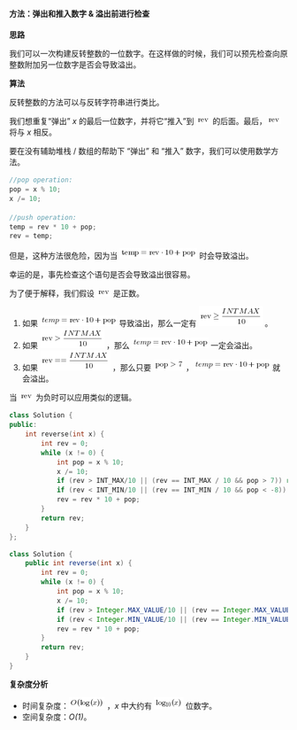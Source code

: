 #### 方法：弹出和推入数字 & 溢出前进行检查

**思路**

我们可以一次构建反转整数的一位数字。在这样做的时候，我们可以预先检查向原整数附加另一位数字是否会导致溢出。

**算法**

反转整数的方法可以与反转字符串进行类比。

我们想重复“弹出” *x* 的最后一位数字，并将它“推入”到 ![\text{rev} ](./p__text{rev}_.png)  的后面。最后，![\text{rev} ](./p__text{rev}_.png)  将与 *x* 相反。

要在没有辅助堆栈 / 数组的帮助下 “弹出” 和 “推入” 数字，我们可以使用数学方法。

```cpp
//pop operation:
pop = x % 10;
x /= 10;

//push operation:
temp = rev * 10 + pop;
rev = temp;
```

但是，这种方法很危险，因为当 ![\text{temp}=\text{rev}\cdot10+\text{pop} ](./p__text{temp}_=_text{rev}_cdot_10_+_text{pop}_.png)  时会导致溢出。

幸运的是，事先检查这个语句是否会导致溢出很容易。

为了便于解释，我们假设 ![\text{rev} ](./p__text{rev}_.png)  是正数。

1. 如果 ![temp=\text{rev}\cdot10+\text{pop} ](./p__temp_=_text{rev}_cdot_10_+_text{pop}_.png)  导致溢出，那么一定有 ![\text{rev}\geq\frac{INTMAX}{10} ](./p__text{rev}_geq_frac{INTMAX}{10}_.png) 。
2. 如果 ![\text{rev}>\frac{INTMAX}{10} ](./p__text{rev}___frac{INTMAX}{10}_.png) ，那么 ![temp=\text{rev}\cdot10+\text{pop} ](./p__temp_=_text{rev}_cdot_10_+_text{pop}_.png)  一定会溢出。
3. 如果 ![\text{rev}==\frac{INTMAX}{10} ](./p__text{rev}_==_frac{INTMAX}{10}_.png) ，那么只要 ![\text{pop}>7 ](./p__text{pop}___7_.png) ，![temp=\text{rev}\cdot10+\text{pop} ](./p__temp_=_text{rev}_cdot_10_+_text{pop}_.png)  就会溢出。

当 ![\text{rev} ](./p__text{rev}_.png)  为负时可以应用类似的逻辑。

```cpp [gkVs3hFn-C++]
class Solution {
public:
    int reverse(int x) {
        int rev = 0;
        while (x != 0) {
            int pop = x % 10;
            x /= 10;
            if (rev > INT_MAX/10 || (rev == INT_MAX / 10 && pop > 7)) return 0;
            if (rev < INT_MIN/10 || (rev == INT_MIN / 10 && pop < -8)) return 0;
            rev = rev * 10 + pop;
        }
        return rev;
    }
};
```
```java [gkVs3hFn-Java]
class Solution {
    public int reverse(int x) {
        int rev = 0;
        while (x != 0) {
            int pop = x % 10;
            x /= 10;
            if (rev > Integer.MAX_VALUE/10 || (rev == Integer.MAX_VALUE / 10 && pop > 7)) return 0;
            if (rev < Integer.MIN_VALUE/10 || (rev == Integer.MIN_VALUE / 10 && pop < -8)) return 0;
            rev = rev * 10 + pop;
        }
        return rev;
    }
}
```


**复杂度分析**

* 时间复杂度：![O(\log(x)) ](./p__O_log_x___.png) ，*x* 中大约有 ![\log_{10}(x) ](./p__log_{10}_x__.png)  位数字。
* 空间复杂度：*O(1)*。
